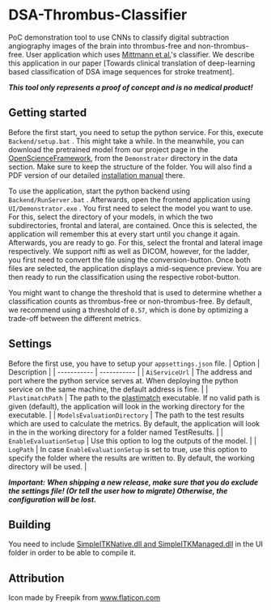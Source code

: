 # DSA-Thrombus-Classifier
PoC demonstration tool to use CNNs to classify digital subtraction angiography images of the brain into thrombus-free and non-thrombus-free.
User application which uses [Mittmann et al.](https://pubmed.ncbi.nlm.nih.gov/35604489/)'s classifier.
We describe this application in our paper [Towards clinical translation of deep-learning based classification of DSA image sequences for stroke treatment].

***This tool only represents a proof of concept and is no medical product!***

## Getting started
Before the first start, you need to setup the python service. For this, execute `Backend/setup.bat` . This might take a while.
In the meanwhile, you can download the pretrained model from our project page in the [OpenScienceFramework](https://osf.io/n8k4r/), from the `Demonstrator` directory in the data section. Make sure to keep the structure of the folder.
You will also find a PDF version of our detailed [installation manual](https://github.com/NAMI-THU/DSA-Thrombus-Classifier/blob/main/Installation.md) there.

To use the application, start the python backend using `Backend/RunServer.bat` . Afterwards, open the frontend application using `UI/Demonstrator.exe` .
You first need to select the model you want to use. For this, select the directory of your models, in which the two subdirectories, frontal and lateral, are contained. Once this is selected, the application will remember this at every start until you change it again. Afterwards, you are ready to go. For this, select the frontal and lateral image respectively. We support nifti as well as DICOM, however, for the ladder, you first need to convert the file using the conversion-button. Once both files are selected, the application displays a mid-sequence preview. You are then ready to run the classification using the respective robot-button. 

You might want to change the threshold that is used to determine whether a classification counts as thrombus-free or non-thrombus-free. By default, we recommend using a threshold of `0.57`, which is done by optimizing a trade-off between the different metrics. 

## Settings
Before the first use, you have to setup your `appsettings.json` file.
| Option      | Description |
| ----------- | ----------- |
| `AiServiceUrl` | The address and port where the python service serves at. When deploying the python service on the same machine, the default address is fine. |
| `PlastimatchPath` | The path to the [plastimatch](https://plastimatch.org/) executable. If no valid path is given (default), the application will look in the working directory for the executable. |
| `ModelsEvaluationDirectory` | The path to the test results which are used to calculate the metrics. By default, the application will look in the in the working directory for a folder named TestResults. |
| `EnableEvaluationSetup` | Use this option to log the outputs of the model. |
| `LogPath` | In case `EnableEvaluationSetup` is set to true, use this option to specify the folder where the results are written to. By default, the working directory will be used. |

***Important:***
***When shipping a new release, make sure that you do exclude the settings file! (Or tell the user how to migrate)
Otherwise, the configuration will be lost.***

## Building
You need to include [SimpleITKNative.dll and SimpleITKManaged.dll](https://github.com/SimpleITK/SimpleITK/releases) in the UI folder in order to be able to compile it.

## Attribution
Icon made by Freepik from www.flaticon.com
